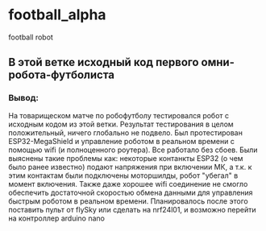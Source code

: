# football_alpha
football robot

## В этой ветке исходный код первого омни-робота-футболиста

### Вывод:
На товарищеском матче по робофутболу тестировался робот с исходным кодом из этой ветки. Результат тестирования в целом положительный, ничего глобально не подвело. Был протестирован ESP32-MegaShield и управление роботом в реальном времени с помощью wifi (и полноценного роутера). Все работало без сбоев. Были выяснены такие проблемы как: некоторые контанкты ESP32 (о чем было ранее известно) подают напряжения при включении МК, а т.к. к этим контактам были подключены моторшилды, робот "убегал" в момент включения. Также даже хорошее wifi соединение не смогло обеспечить достаточной скоростью обмена данными для управления быстрым роботом в реальном времени. Планировалось после этого поставить пульт от flySky или сделать на nrf24l01, и возможно перейти на контроллер arduino nano
